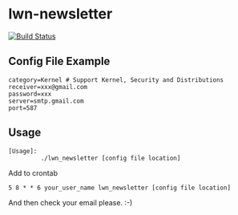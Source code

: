 # lwn-newsletter

[![Build Status](https://travis-ci.org/haosdent/lwn-newsletter.svg?branch=master)](https://travis-ci.org/haosdent/lwn-newsletter)

## Config File Example

```
category=Kernel # Support Kernel, Security and Distributions
receiver=xxx@gmail.com
password=xxx
server=smtp.gmail.com
port=587
```

## Usage

```
[Usage]:
         ./lwn_newsletter [config file location]
```

Add to crontab

```
5 8 * * 6 your_user_name lwn_newsletter [config file location]
```

And then check your email please. :-)